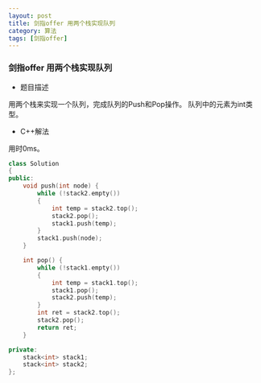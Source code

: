 ```yaml
---
layout: post
title: 剑指offer 用两个栈实现队列
category: 算法
tags: [剑指offer]
---
```


### 剑指offer 用两个栈实现队列 ###

* 题目描述

用两个栈来实现一个队列，完成队列的Push和Pop操作。 队列中的元素为int类型。

* C++解法

用时0ms。

```cpp
class Solution
{
public:
    void push(int node) {
        while (!stack2.empty())
		{
			int temp = stack2.top();
			stack2.pop();
			stack1.push(temp);
		}
		stack1.push(node);
    }

    int pop() {
        while (!stack1.empty())
		{
			int temp = stack1.top();
			stack1.pop();
			stack2.push(temp);
		}
		int ret = stack2.top();
		stack2.pop();
		return ret;
    }

private:
    stack<int> stack1;
    stack<int> stack2;
};
```
